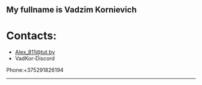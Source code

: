 My fullname is Vadzim Kornievich
---
Contacts:
==
* Alex_811@tut.by
* VadKor-Discord

Phone:+375291826194
********************
